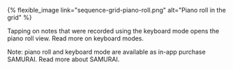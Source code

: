 ---
---

{% flexible_image link="sequence-grid-piano-roll.png" alt="Piano roll in the grid" %}

Tapping on notes that were recorded using the keyboard mode opens the piano roll view. Read more on keyboard modes.

Note: piano roll and keyboard mode are available as in-app purchase SAMURAI. Read more about SAMURAI.
